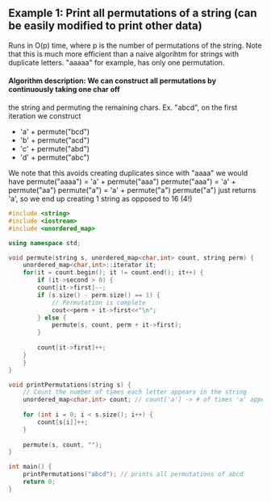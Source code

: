 ## Example 1: Print all permutations of a string (can be easily modified to print other data)
Runs in O(p) time, where p is the number of permutations of the string. Note that this
is much more efficient than a naive algorihtm for strings with duplicate letters.
"aaaaa" for example, has only one permutation.

#### Algorithm description: We can construct all permutations by continuously taking one char off
the string and permuting the remaining chars.
Ex. "abcd", on the first iteration we construct
- 'a' + permute("bcd")
- 'b' + permute("acd")
- 'c' + permute("abd")
- 'd' + permute("abc")

We note that this avoids creating duplicates since with "aaaa" we would have
permute("aaaa") = 'a' + permute("aaa")
permute("aaa") = 'a' + permute("aa")
permute("a") = 'a' + permute("a")
permute("a") just returns 'a', so we end up creating 1 string as opposed to 16 (4!)

```cpp
#include <string>
#include <iostream>
#include <unordered_map>

using namespace std;

void permute(string s, unordered_map<char,int> count, string perm) {
    unordered_map<char,int>::iterator it;	
    for(it = count.begin(); it != count.end(); it++) {
        if (it->second > 0) {
	    count[it->first]--;
	    if (s.size() - perm.size() == 1) {
	        // Permutation is complete
	        cout<<perm + it->first<<"\n";
	    } else {
	        permute(s, count, perm + it->first);
	    }
	    
	    count[it->first]++;
	}
    }
}

void printPermutations(string s) {
    // Count the number of times each letter appears in the string
    unordered_map<char,int> count; // count['a'] -> # of times 'a' appears in s
    
    for (int i = 0; i < s.size(); i++) {
        count[s[i]]++;
    }
    
    permute(s, count, "");
}

int main() {
    printPermutations("abcd"); // prints all permutations of abcd
    return 0;
}
```
